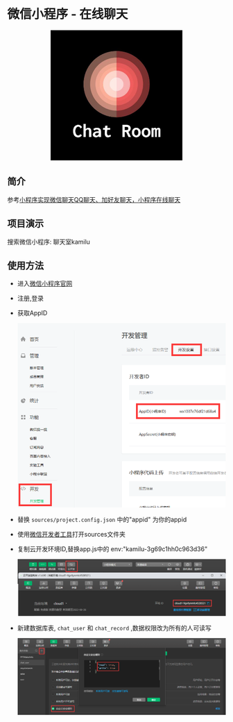 # 微信小程序 - 在线聊天

<div align=center><img src="https://raw.githubusercontent.com/learner-lu/picbed/master/ad.jpg" height="300" alt="抚子妹妹"></div>

## 简介

参考[小程序实现微信聊天QQ聊天、加好友聊天，小程序在线聊天](https://www.bilibili.com/video/BV1Gf4y1M7sh?p=3&spm_id_from=pageDriver)

## 项目演示

搜索微信小程序: 聊天室kamilu

## 使用方法

- 进入[微信小程序官网](https://mp.weixin.qq.com/cgi-bin/wx)
- 注册,登录
- 获取AppID

  ![20220525231716](https://raw.githubusercontent.com/learner-lu/picbed/master/20220525231716.png)

- 替换 `sources/project.config.json` 中的"appid" 为你的appid

- 使用[微信开发者工具](http://www.ionic.wang/weixin/devtools/download.html)打开sources文件夹

- 复制云开发环境ID,替换app.js中的 env:"kamilu-3g69c1hh0c963d36"

  ![20220530231731](https://raw.githubusercontent.com/learner-lu/picbed/master/20220530231731.png)

- 新建数据库表, `chat_user` 和 `chat_record` ,数据权限改为所有的人可读写

  ![20220530232831](https://raw.githubusercontent.com/learner-lu/picbed/master/20220530232831.png)
